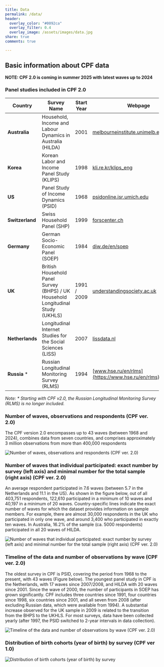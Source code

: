 ```yaml
---
title: Data
permalink: /data/
header:
  overlay_color: "#0092ca"
  overlay_filter: 0.4
  overlay_image: /assets/images/data.jpg
share: true 
comments: true

---
```


## Basic information about CPF data

**NOTE: CPF 2.0 is coming in summer 2025 with latest waves up to 2024**


### Panel studies included in CPF 2.0

| Country | Survey Name | Start Year | Webpage |
|---------|-------------|------------|---------|
| **Australia** | Household, Income and Labour Dynamics in Australia (HILDA) | 2001 | [melbourneinstitute.unimelb.edu.au/hilda](https://melbourneinstitute.unimelb.edu.au/hilda) |
| **Korea** | Korean Labor and Income Panel Study (KLIPS) | 1998 | [kli.re.kr/klips_eng](https://kli.re.kr/klips_eng) |
| **US** | Panel Study of Income Dynamics (PSID) | 1968 | [psidonline.isr.umich.edu](https://psidonline.isr.umich.edu) |
| **Switzerland** | Swiss Household Panel (SHP) | 1999 | [forscenter.ch](https://forscenter.ch) |
| **Germany** | German Socio-Economic Panel (SOEP) | 1984 | [diw.de/en/soep](https://diw.de/en/soep) |
| **UK** | British Household Panel Survey (BHPS) / UK Household Longitudinal Study (UKHLS) | 1991 / 2009 | [understandingsociety.ac.uk](https://understandingsociety.ac.uk) |
| **Netherlands** | Longitudinal Internet Studies for the Social Sciences (LISS) | 2007 | [lissdata.nl](https://lissdata.nl) |
| **Russia** * | Russian Longitudinal Monitoring Survey (RLMS) | 1994 | [www.hse.ru/en/rlms](https://www.hse.ru/en/rlms) |

*Note: * Starting with CPF v2.0, the Russian Longitudinal Monitoring Survey (RLMS) is no longer included.*

### Number of waves, observations and respondents (CPF ver. 2.0)

The CPF version 2.0 encompasses up to 43 waves (between 1968 and 2024), combines data from seven countries, and comprises approximately 3 million observations from more than 400,000 respondents


![Number of waves, observations and respondents (CPF ver. 2.0)](/assets/images/Tab_cpf2_freq.png)

### Number of waves that individual participated: exact number by survey (left axis) and minimal number for the total sample (right axis) (CPF ver. 2.0)

An average respondent participated in 7.6 waves (between 5.7 in the Netherlands and 11.1 in the US). As shown in the figure below, out of all 403,751 respondents, 122,610 participated in a minimum of 10 waves and 40,197 in a minimum of 20 waves. Country-specific lines indicate the exact number of waves for which the dataset provides information on sample members. For example, there are almost 30,000 respondents in the UK who participated in only one wave, and around 3,400 who participated in exactly ten waves. In Australia, 16.2% of the sample (ca. 5000 respondents) participated in all 20 waves of HILDA.

![Number of waves that individual participated: exact number by survey (left axis) and minimal number for the total sample (right axis) (CPF ver. 2.0)](/assets/images/Fig_3_Nr_waves.png)

### Timeline of the data and number of observations by wave (CPF ver. 2.0)

The oldest survey in CPF is PSID, covering the period from 1968 to the present, with 43 waves (Figure below). The youngest panel study in CPF is the Netherlands, with 17 waves since 2007/2008, and HILDA with 20 waves since 2001. Since the wave of 2000, the number of participants in SOEP has grown significantly. CPF includes three countries since 1991, four countries since 1998, six countries since 2001, and all seven from 2008 (after excluding Russian data, which were available from 1994). A substantial increase observed for the UK sample in 2009 is related to the transition from the BHPS to the UKHLS. For most surveys, data have been collected yearly (after 1997, the PSID switched to 2-year intervals in data collection).


![Timeline of the data and number of observations by wave (CPF ver. 2.0)](/assets/images/Fig_4_TimelineCPF2.png)

### Distribution of birth cohorts (year of birth) by survey (CPF ver 1.0)
![Distribution of birth cohorts (year of birth) by survey](/assets/images/Fig_5.webp)

